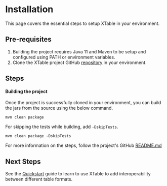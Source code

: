 # Installation

This page covers the essential steps to setup XTable in your environment.

## Pre-requisites
1. Building the project requires Java 11 and Maven to be setup and configured using PATH or environment variables. 
2. Clone the XTable project GitHub [repository](https://github.com/onetable-io/onetable) in your environment.

## Steps
#### Building the project 
Once the project is successfully cloned in your environment, you can build the jars from the source using the below command.

```shell md title=="shell"
mvn clean package
```
For skipping the tests while building, add `-DskipTests`.

```shell md title=="shell"
mvn clean package -DskipTests
```

For more information on the steps, follow the project's GitHub [README.md](https://github.com/onetable-io/onetable/blob/main/README.md) 

## Next Steps
See the [Quickstart](/docs/how-to) guide to learn to use XTable to add interoperability between
different table formats.